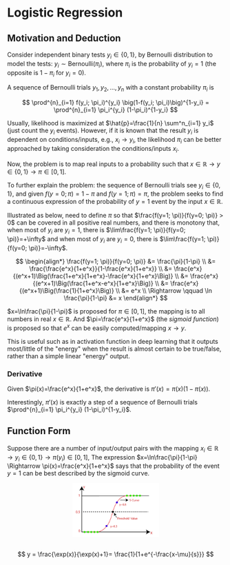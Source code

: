 # Logistic Regression

## Motivation and Deduction

Consider independent binary tests $y_i \in \{0,1\}$, by Bernoulli distribution to model the tests: $y_i \sim \text{Bernoulli}(\pi_{i})$, where $\pi_i$ is the probability of $y_i=1$ (the opposite is $1-\pi_i$ for $y_i=0$).

A sequence of Bernoulli trials $y_1, y_2, ..., y_n$ with a constant probability $\pi_i$ is

$$
\prod^{n}_{i=1} f(y_i; \pi_i)^{y_i} \big(1-f(y_i; \pi_i)\big)^{1-y_i} =
\prod^{n}_{i=1} \pi_i^{y_i} (1-\pi_i)^{1-y_i}
$$

Usually, likelihood is maximized at $\hat{p}=\frac{1}{n} \sum^n_{i=1} y_i$ (just count the $y_i$ events).
However, if it is known that the result $y_i$ is dependent on conditions/inputs, e.g., ${x}_i \rightarrow y_i$, the likelihood $\pi_i$ can be better approached by taking consideration the conditions/inputs ${x}_i$.

Now, the problem is to map real inputs to a probability such that ${x} \in \mathbb{R} \rightarrow y \in \{0, 1\} \rightarrow \pi \in [0,1]$.

To further explain the problem: the sequence of Bernoulli trials see $y_i \in \{0, 1\}$, and given $f(y=0; \pi)=1-\pi$ and $f(y=1; \pi)=\pi$, the problem seeks to find a continuous expression of the probability of $y=1$ event by the input ${x} \in \mathbb{R}$.

Illustrated as below, need to define $\pi$ so that $\frac{f(y=1; \pi)}{f(y=0; \pi)} > 0$ can be covered in all positive real numbers, and there is monotony that, when most of $y_i$ are $y_i=1$, there is $\lim\frac{f(y=1; \pi)}{f(y=0; \pi)}=+\infty$ and when most of $y_i$ are $y_i=0$, there is $\lim\frac{f(y=1; \pi)}{f(y=0; \pi)}=-\infty$.

$$
\begin{align*}
\frac{f(y=1; \pi)}{f(y=0; \pi)} &= \frac{\pi}{1-\pi} \\
&= \frac{\frac{e^x}{1+e^x}}{1-\frac{e^x}{1+e^x}} \\
&= \frac{e^x}{(e^x+1)\Big(\frac{1+e^x}{1+e^x}-\frac{e^x}{1+e^x}\Big)} \\
&= \frac{e^x}{(e^x+1)\Big(\frac{1+e^x-e^x}{1+e^x}\Big)} \\
&= \frac{e^x}{(e^x+1)\Big(\frac{1}{1+e^x}\Big)} \\
&= e^x \\
\Rightarrow \qquad \ln \frac{\pi}{1-\pi} &= x
\end{align*}
$$

$x=\ln\frac{\pi}{1-\pi}$ is proposed for $\pi \in [0,1]$, the mapping is to all numbers in real $x \in \mathbb{R}$.
And $\pi=\frac{e^x}{1+e^x}$ (the *sigmoid function*) is proposed so that $e^x$ can be easily computed/mapping ${x} \rightarrow y$.

This is useful such as in activation function in deep learning that it outputs most/little of the "energy" when the result is almost certain to be true/false, rather than a simple linear "energy" output.

### Derivative

Given $\pi(x)=\frac{e^x}{1+e^x}$, the derivative is $\pi'(x)=\pi(x)\big(1-\pi(x)\big)$.

Interestingly, $\pi'(x)$ is exactly a step of a sequence of Bernoulli trials $\prod^{n}_{i=1} \pi_i^{y_i} (1-\pi_i)^{1-y_i}$.

## Function Form

Suppose there are a number of input/output pairs with the mapping ${x}_i \in \mathbb{R} \rightarrow y_i \in \{0 ,1\} \rightarrow \pi(y_i) \in [0,1]$,
The expression $x=\ln\frac{\pi}{1-\pi} \Rightarrow \pi(x)=\frac{e^x}{1+e^x}$ says that the probability of the event $y=1$ can be best described by the sigmoid curve.

<div style="display: flex; justify-content: center;">
      <img src="imgs/sigmoid.png" width="40%" height="30%" alt="sigmoid" />
</div>
</br>

$$
y = 
\frac{\exp(x)}{\exp(x)+1}=
\frac{1}{1+e^{-\frac{x-\mu}{s}}}
$$
